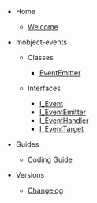 - Home

  - [Welcome](/)

- mobject-events

  - Classes

    - [EventEmitter](event-emitter.md)

  - Interfaces

    - [I_Event](i-event.md)
    - [I_EventEmitter](i-event-emitter.md)
    - [I_EventHandler](i-event-handler.md)
    - [I_EventTarget](i-event-target.md)

- Guides

  - [Coding Guide](https://benhar-dev.github.io/coding-convention/#/)

- Versions

  - [Changelog](changelog.md)
